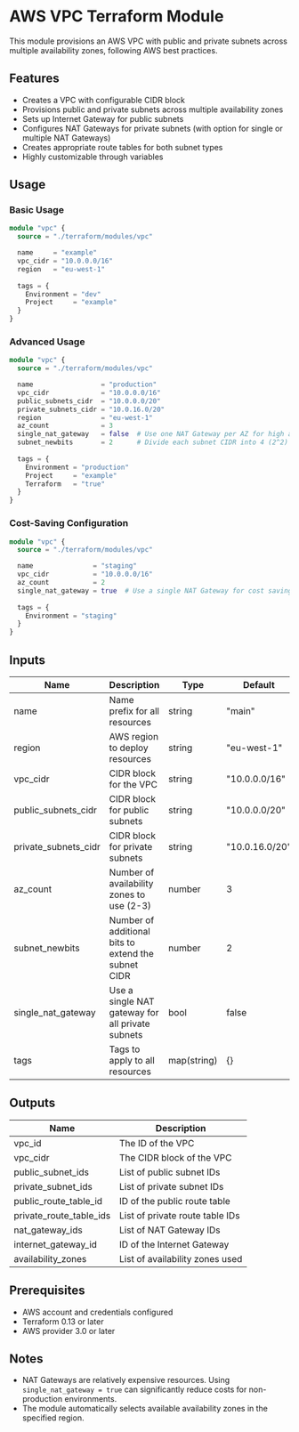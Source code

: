# AWS VPC Terraform Module

This module provisions an AWS VPC with public and private subnets across multiple availability zones, following AWS best practices.

## Features

- Creates a VPC with configurable CIDR block
- Provisions public and private subnets across multiple availability zones
- Sets up Internet Gateway for public subnets
- Configures NAT Gateways for private subnets (with option for single or multiple NAT Gateways)
- Creates appropriate route tables for both subnet types
- Highly customizable through variables

## Usage

### Basic Usage

```terraform
module "vpc" {
  source = "./terraform/modules/vpc"

  name     = "example"
  vpc_cidr = "10.0.0.0/16"
  region   = "eu-west-1"
  
  tags = {
    Environment = "dev"
    Project     = "example"
  }
}
```

### Advanced Usage

```terraform
module "vpc" {
  source = "./terraform/modules/vpc"

  name                 = "production"
  vpc_cidr             = "10.0.0.0/16"
  public_subnets_cidr  = "10.0.0.0/20"
  private_subnets_cidr = "10.0.16.0/20"
  region               = "eu-west-1"
  az_count             = 3
  single_nat_gateway   = false  # Use one NAT Gateway per AZ for high availability
  subnet_newbits       = 2      # Divide each subnet CIDR into 4 (2^2) equal parts
  
  tags = {
    Environment = "production"
    Project     = "example"
    Terraform   = "true"
  }
}
```

### Cost-Saving Configuration

```terraform
module "vpc" {
  source = "./terraform/modules/vpc"

  name               = "staging"
  vpc_cidr           = "10.0.0.0/16"
  az_count           = 2
  single_nat_gateway = true  # Use a single NAT Gateway for cost savings
  
  tags = {
    Environment = "staging"
  }
}
```

## Inputs

| Name | Description | Type | Default | Required |
|------|-------------|------|---------|----------|
| name | Name prefix for all resources | string | "main" | no |
| region | AWS region to deploy resources | string | "eu-west-1" | no |
| vpc_cidr | CIDR block for the VPC | string | "10.0.0.0/16" | no |
| public_subnets_cidr | CIDR block for public subnets | string | "10.0.0.0/20" | no |
| private_subnets_cidr | CIDR block for private subnets | string | "10.0.16.0/20" | no |
| az_count | Number of availability zones to use (2-3) | number | 3 | no |
| subnet_newbits | Number of additional bits to extend the subnet CIDR | number | 2 | no |
| single_nat_gateway | Use a single NAT gateway for all private subnets | bool | false | no |
| tags | Tags to apply to all resources | map(string) | {} | no |

## Outputs

| Name | Description |
|------|-------------|
| vpc_id | The ID of the VPC |
| vpc_cidr | The CIDR block of the VPC |
| public_subnet_ids | List of public subnet IDs |
| private_subnet_ids | List of private subnet IDs |
| public_route_table_id | ID of the public route table |
| private_route_table_ids | List of private route table IDs |
| nat_gateway_ids | List of NAT Gateway IDs |
| internet_gateway_id | ID of the Internet Gateway |
| availability_zones | List of availability zones used |

## Prerequisites

- AWS account and credentials configured
- Terraform 0.13 or later
- AWS provider 3.0 or later

## Notes

- NAT Gateways are relatively expensive resources. Using `single_nat_gateway = true` can significantly reduce costs for non-production environments.
- The module automatically selects available availability zones in the specified region.